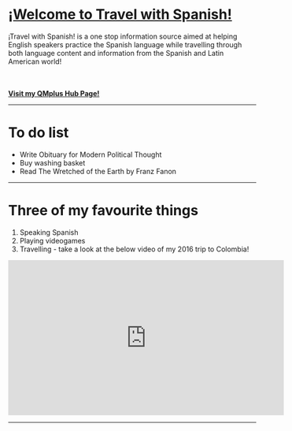 <h1><u>¡Welcome to Travel with Spanish!</u></h1>

<p>
  ¡Travel with Spanish! is a one stop information source aimed at helping English speakers practice the Spanish language while travelling through both language content and information from the Spanish and Latin American world!
  </p>
<br>
<br>
<a href="https://hub.qmplus.qmul.ac.uk/view/view.php?t=4PMb3Y5QLKh7enARmxdF"><strong> Visit my QMplus Hub Page!</strong></a>
</p>
<hr>
  
<h1>To do list</h1>
<p>
<ul><li>Write Obituary for Modern Political Thought</li> <li>Buy washing basket</li> <li>Read The Wretched of the Earth by Franz Fanon</li>
</ul>
</p>

 
<hr>
<h1>Three of my favourite things</h1>
<p>
<ol><li>Speaking Spanish</li><li>Playing videogames</li><li>Travelling - take a look at the below video of my 2016 trip to Colombia!</li>
</ol>
</p>
<iframe width="560" height="315" src="https://www.youtube.com/embed/rks_VRZfLFg" frameborder="0" allow="autoplay; encrypted-media" allowfullscreen></iframe>
<hr>
